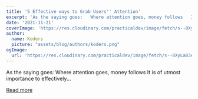 ```yaml
---
title: '5 Effective ways to Grab Users'' Attention'
excerpt: 'As the saying goes:   Where attention goes, money follows   It is of utmost importance to effectively...'
date: '2021-11-21'
coverImage: 'https://res.cloudinary.com/practicaldev/image/fetch/s--8XyLa83e--/c_imagga_scale,f_auto,fl_progressive,h_420,q_auto,w_1000/https://dev-to-uploads.s3.amazonaws.com/uploads/articles/ge7p7gh5ew6na0dnahf2.png'
author:
  name: Koders
  picture: "assets/blog/authors/koders.png"
ogImage:
  url: 'https://res.cloudinary.com/practicaldev/image/fetch/s--8XyLa83e--/c_imagga_scale,f_auto,fl_progressive,h_420,q_auto,w_1000/https://dev-to-uploads.s3.amazonaws.com/uploads/articles/ge7p7gh5ew6na0dnahf2.png'
---
```


As the saying goes:   Where attention goes, money follows   It is of utmost importance to effectively...

[Read more](https://dev.to/ruppysuppy/5-effective-ways-to-grab-users-attention-3m1m)
